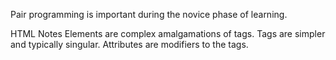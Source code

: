 Pair programming is important during the novice phase of learning.

HTML Notes
Elements are complex amalgamations of tags. Tags are simpler and typically singular.
Attributes are modifiers to the tags.